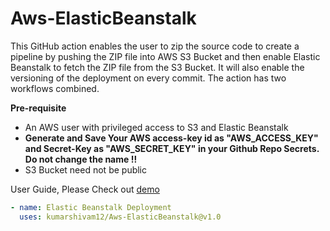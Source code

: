 # Aws-ElasticBeanstalk
This GitHub action enables the user to zip the source code to create a pipeline by pushing the ZIP file into AWS S3 Bucket and then enable Elastic Beanstalk to fetch the ZIP file from the S3 Bucket. It will also enable the versioning of the deployment on every commit.
The action has two workflows combined.

**Pre-requisite**
* An AWS user with privileged access to S3 and Elastic Beanstalk
*  **Generate and Save Your AWS access-key id as "AWS_ACCESS_KEY" and Secret-Key as "AWS_SECRET_KEY" in your Github Repo Secrets. Do not change the name !!**
* S3 Bucket need not be public


User Guide, Please Check out [demo](https://github.com/kumarshivam12/flaskapp)

```YAML
- name: Elastic Beanstalk Deployment
  uses: kumarshivam12/Aws-ElasticBeanstalk@v1.0

```
